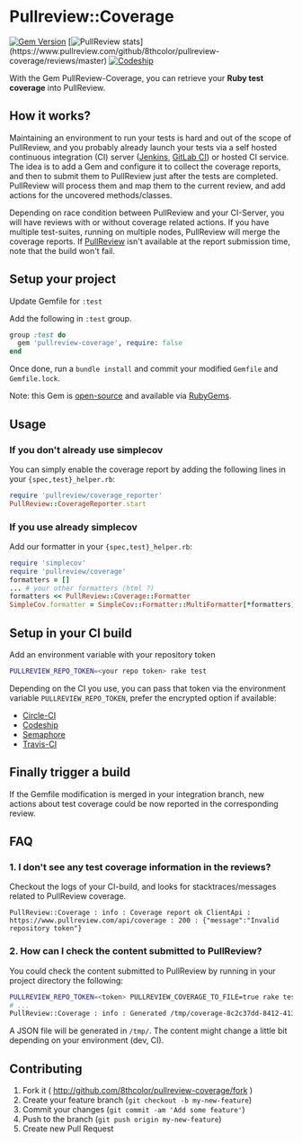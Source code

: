 # Pullreview::Coverage

[![Gem Version](https://badge.fury.io/rb/pullreview-coverage.svg)](http://badge.fury.io/rb/pullreview-coverage)
[![PullReview stats](https://www.pullreview.com/github/8thcolor/pullreview-coverage/badges/master.svg?)](https://www.pullreview.com/github/8thcolor/pullreview-coverage/reviews/master)
[![Codeship](https://img.shields.io/codeship/5b76b590-a9f8-0132-ffc9-427bb4181a39.svg?style=flat-square)](https://codeship.com/projects/67847)

With the Gem PullReview-Coverage, you can retrieve your **Ruby test coverage** into PullReview.

## How it works?

Maintaining an environment to run your tests is hard and out of the scope of PullReview, and you probably already launch your tests via a self hosted continuous integration (CI) server ([Jenkins](http://jenkins-ci.org/), [GitLab CI](https://about.gitlab.com/gitlab-ci/)) or hosted CI service. The idea is to add a Gem and configure it to collect the coverage reports, and then to submit them to PullReview just after the tests are completed. PullReview will process them and map them to the current review, and add actions for the uncovered methods/classes.

Depending on race condition between PullReview and your CI-Server, you will have reviews with or without coverage related actions. If you have multiple test-suites, running on multiple nodes, PullReview will merge the coverage reports. If [PullReview](https://pullreview.com) isn't available at the report submission time, note that the build won't fail. 

## Setup your project

Update Gemfile for `:test`

Add the following in `:test` group.

```Ruby
group :test do
  gem 'pullreview-coverage', require: false
end
```

Once done, run a `bundle install` and commit your modified `Gemfile` and `Gemfile.lock`.

Note: this Gem is [open-source](https://github.com/8thcolor/pullreview-coverage) and available via [RubyGems](https://rubygems.org/gems/pullreview-coverage).

## Usage

### If you don't already use simplecov

You can simply enable the coverage report by adding the following lines in your `{spec,test}_helper.rb`:

```Ruby
require 'pullreview/coverage_reporter'
PullReview::CoverageReporter.start
```

### If you use already simplecov

Add our formatter in your `{spec,test}_helper.rb`:

```Ruby
require 'simplecov'
require 'pullreview/coverage'
formatters = []
... # your other formatters (html ?)
formatters << PullReview::Coverage::Formatter
SimpleCov.formatter = SimpleCov::Formatter::MultiFormatter[*formatters]
```
## Setup in your CI build

Add an environment variable with your repository token

```Bash
PULLREVIEW_REPO_TOKEN=<your repo token> rake test 
```

Depending on the CI you use, you can pass that token via the environment variable `PULLREVIEW_REPO_TOKEN`, prefer the encrypted option if available:

* [Circle-CI](https://circleci.com/docs/environment-variables#setting-environment-variables-for-all-commands-without-adding-them-to-git)
* [Codeship](https://www.codeship.io/documentation/continuous-integration/set-environment-variables/)
* [Semaphore](https://semaphoreapp.com/docs/exporting-environment-variables.html)
* [Travis-CI ](http://docs.travis-ci.com/user/build-configuration/#Secure-environment-variables)

## Finally trigger a build

If the Gemfile modification is merged in your integration branch, new actions about test coverage could be now reported in the corresponding review.

## FAQ

### 1. I don't see any test coverage information in the reviews?

Checkout the logs of your CI-build, and looks for stacktraces/messages related to PullReview coverage.

```
PullReview::Coverage : info : Coverage report ok ClientApi : https://www.pullreview.com/api/coverage : 200 : {"message":"Invalid repository token"}
```

### 2. How can I check the content submitted to PullReview?

You could check the content submitted to PullReview by running in your project directory the following:
```Bash
PULLREVIEW_REPO_TOKEN=<token> PULLREVIEW_COVERAGE_TO_FILE=true rake test
# ...
PullReview::Coverage : info : Generated /tmp/coverage-8c2c37dd-8412-4137-9b38-7147c1662140.json
```

A JSON file will be generated in `/tmp/`. The content might change a little bit depending on your environment (dev, CI).

## Contributing

1. Fork it ( http://github.com/8thcolor/pullreview-coverage/fork )
2. Create your feature branch (`git checkout -b my-new-feature`)
3. Commit your changes (`git commit -am 'Add some feature'`)
4. Push to the branch (`git push origin my-new-feature`)
5. Create new Pull Request
